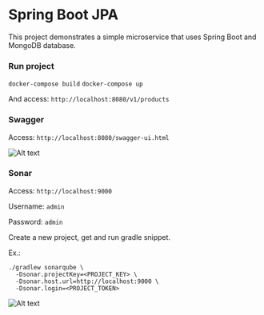 # Spring Boot JPA

This project demonstrates a simple microservice that uses Spring Boot and MongoDB database.

### Run project

``` docker-compose build ```
``` docker-compose up ``` 

And access: ``` http://localhost:8080/v1/products ``` 

### Swagger

Access: ``` http://localhost:8080/swagger-ui.html ```

![Alt text](doc/swagger.png?raw=true "Swagger")

### Sonar

Access: ``` http://localhost:9000 ```

Username: ``` admin ```

Password: ``` admin ``` 

Create a new project, get and run gradle snippet.

Ex.:

```
./gradlew sonarqube \
  -Dsonar.projectKey=<PROJECT_KEY> \
  -Dsonar.host.url=http://localhost:9000 \
  -Dsonar.login=<PROJECT_TOKEN>
```

![Alt text](doc/sonar.png?raw=true "Sonar")